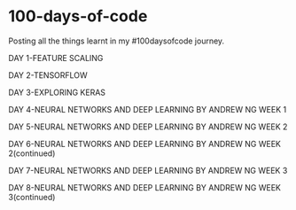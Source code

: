 # 100-days-of-code
Posting all the things learnt in my #100daysofcode journey.

DAY 1-FEATURE SCALING

DAY 2-TENSORFLOW

DAY 3-EXPLORING KERAS

DAY 4-NEURAL NETWORKS AND DEEP LEARNING BY ANDREW NG WEEK 1

DAY 5-NEURAL NETWORKS AND DEEP LEARNING BY ANDREW NG WEEK 2

DAY 6-NEURAL NETWORKS AND DEEP LEARNING BY ANDREW NG WEEK 2(continued)

DAY 7-NEURAL NETWORKS AND DEEP LEARNING BY ANDREW NG WEEK 3

DAY 8-NEURAL NETWORKS AND DEEP LEARNING BY ANDREW NG WEEK 3(continued)
